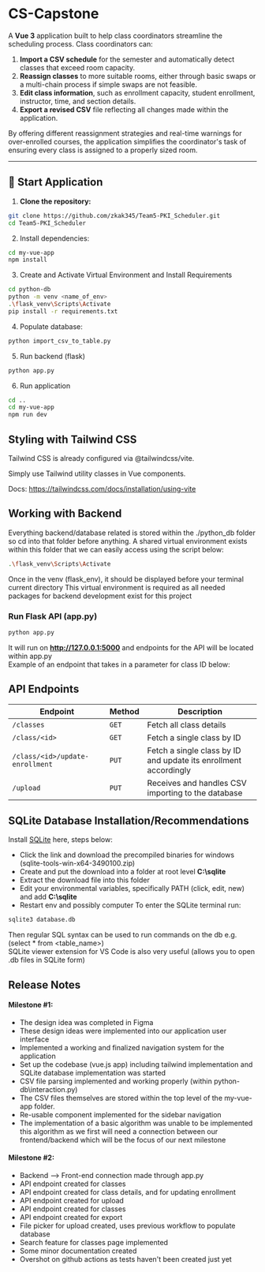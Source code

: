 # CS-Capstone

A **Vue 3** application built to help class coordinators streamline the scheduling process. Class coordinators can:

1. **Import a CSV schedule** for the semester and automatically detect classes that exceed room capacity.  
2. **Reassign classes** to more suitable rooms, either through basic swaps or a multi-chain process if simple swaps are not feasible.  
3. **Edit class information**, such as enrollment capacity, student enrollment, instructor, time, and section details.  
4. **Export a revised CSV** file reflecting all changes made within the application.

By offering different reassignment strategies and real-time warnings for over-enrolled courses, the application simplifies the coordinator's task of ensuring every class is assigned to a properly sized room.

---
## 🚀 Start Application
1. **Clone the repository:**
```sh
git clone https://github.com/zkak345/Team5-PKI_Scheduler.git
cd Team5-PKI_Scheduler
```

2. Install dependencies:
```sh
cd my-vue-app
npm install
```

3. Create and Activate Virtual Environment and Install Requirements
```sh
cd python-db
python -m venv <name_of_env>
.\flask_venv\Scripts\Activate
pip install -r requirements.txt
```

4. Populate database:
```sh
python import_csv_to_table.py 
```

5. Run backend (flask)
```sh
python app.py
```

6. Run application
```sh
cd ..
cd my-vue-app
npm run dev
```


## Styling with Tailwind CSS
Tailwind CSS is already configured via @tailwindcss/vite.

Simply use Tailwind utility classes in Vue components.

Docs: https://tailwindcss.com/docs/installation/using-vite

## Working with Backend
Everything backend/database related is stored within the ./python_db folder so cd into that folder before anything.
A shared virtual environment exists within this folder that we can easily access using the script below:
```sh
.\flask_venv\Scripts\Activate
```
Once in the venv (flask_env), it should be displayed before your terminal current directory
This virtual environment is required as all needed packages for backend development exist for this project

### Run Flask API (app.py)
```sh
python app.py
```
It will run on **http://127.0.0.1:5000** and endpoints for the API will be located within app.py \
Example of an endpoint that takes in a parameter for class ID below:

## API Endpoints
| **Endpoint**       | **Method** | **Description**                       |
|--------------------|-----------|---------------------------------------|
| `/classes`        | `GET`      | Fetch all class details               |
| `/class/<id>`     | `GET`      | Fetch a single class by ID            |
| `/class/<id>/update-enrollment` | `PUT` | Fetch a single class by ID and update its enrollment accordingly|
| `/upload`     | `PUT`      | Receives and handles CSV importing to the database |


## SQLite Database Installation/Recommendations 
Install [SQLite](https://www.sqlite.org/download.html) here, steps below:
- Click the link and download the precompiled binaries for windows (sqlite-tools-win-x64-3490100.zip)
- Create and put the download into a folder at root level **C:\sqlite**
- Extract the download file into this folder
- Edit your environmental variables, specifically PATH (click, edit, new) and add **C:\sqlite**
- Restart env and possibly computer
To enter the SQLite terminal run:
```sh
sqlite3 database.db
```
Then regular SQL syntax can be used to run commands on the db e.g. (select * from <table_name>) \
SQLite viewer extension for VS Code is also very useful (allows you to open .db files in SQLite form)

## Release Notes
#### Milestone #1:
- The design idea was completed in Figma
- These design ideas were implemented into our application user interface
- Implemented a working and finalized navigation system for the application
- Set up the codebase (vue.js app) including tailwind implementation and SQLite database implementation was started
- CSV file parsing implemented and working properly (within python-db\interaction.py)
- The CSV files themselves are stored within the top level of  the my-vue-app folder.
- Re-usable component implemented for the sidebar navigation
- The implementation of a basic algorithm was unable to be implemented this algorithm as we first will need a connection between our frontend/backend which will be the focus of our next milestone


#### Milestone #2:
- Backend --> Front-end connection made through app.py
-   API endpoint created for classes
-   API endpoint created for class details, and for updating enrollment
-   API endpoint created for upload
-   API endpoint created for classes
-   API endpoint created for export
-   File picker for upload created, uses previous workflow to populate database
-   Search feature for classes page implemented
-   Some minor documentation created
-   Overshot on github actions as tests haven't been created just yet
